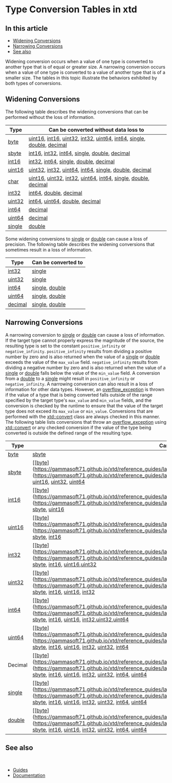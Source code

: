 # Type Conversion Tables in xtd

## In this article

* [Widening Conversions](#widening-conversions)
* [Narrowing Conversions](#narrowing-conversions)
* [See also](#see-also)

Widening conversion occurs when a value of one type is converted to another type that is of equal or greater size. A narrowing conversion occurs when a value of one type is converted to a value of another type that is of a smaller size. The tables in this topic illustrate the behaviors exhibited by both types of conversions.

## Widening Conversions

The following table describes the widening conversions that can be performed without the loss of information.

| Type                                                                                                                     | Can be converted without data loss to                                                                                                                                                                                                                                                                                                                                                                                                                                                                                                                                                                                                                                                                                                                                                                                                                                                                                                                                                                                                                                                                                                  |
| ------------------------------------------------------------------------------------------------------------------------ | -------------------------------------------------------------------------------------------------------------------------------------------------------------------------------------------------------------------------------------------------------------------------------------------------------------------------------------------------------------------------------------------------------------------------------------------------------------------------------------------------------------------------------------------------------------------------------------------------------------------------------------------------------------------------------------------------------------------------------------------------------------------------------------------------------------------------------------------------------------------------------------------------------------------------------------------------------------------------------------------------------------------------------------------------------------------------------------------------------------------------------------- |
| [byte](https://gammasoft71.github.io/xtd/reference_guides/latest/group__types.html#gaf8d0aa5786861bead085592c31c09849)   | [uint16](https://gammasoft71.github.io/xtd/reference_guides/latest/group__types.html#ga7f48d085fbe8abdb92329be2bc04a236), [int16](https://gammasoft71.github.io/xtd/reference_guides/latest/group__types.html#ga159b2a409f2b3da8165af7a5e32eccf8), [uint32](https://gammasoft71.github.io/xtd/reference_guides/latest/group__types.html#gae7af83eab478757e17f0eb7af57571df), [int32](https://gammasoft71.github.io/xtd/reference_guides/latest/group__types.html#ga92bf6d527cbcada4a30faa2efd0d6a91), [uint64](https://gammasoft71.github.io/xtd/reference_guides/latest/group__types.html#gae1d338ada567eb17107e17cbffea5320), [int64](https://gammasoft71.github.io/xtd/reference_guides/latest/group__types.html#ga7ab879ebcae19d6021222f00537cfdce), [single](https://gammasoft71.github.io/xtd/reference_guides/latest/group__types.html#ga4c9f72f7ab9ea9919c93a1a2b245ab71), [double](https://gammasoft71.github.io/xtd/reference_guides/latest/group__types.html#gac9b7afa2262ed23eae6787dea92d733e), [decimal](https://gammasoft71.github.io/xtd/reference_guides/latest/group__types.html#ga255b88769d29fe91661cacc7720f265a) |
| [sbyte](https://gammasoft71.github.io/xtd/reference_guides/latest/group__types.html#ga3d6cac730aeed730136cd058c136edee)  | [int16](https://gammasoft71.github.io/xtd/reference_guides/latest/group__types.html#ga159b2a409f2b3da8165af7a5e32eccf8), [int32](https://gammasoft71.github.io/xtd/reference_guides/latest/group__types.html#ga92bf6d527cbcada4a30faa2efd0d6a91), [int64](https://gammasoft71.github.io/xtd/reference_guides/latest/group__types.html#ga7ab879ebcae19d6021222f00537cfdce), [single](https://gammasoft71.github.io/xtd/reference_guides/latest/group__types.html#ga4c9f72f7ab9ea9919c93a1a2b245ab71), [double](https://gammasoft71.github.io/xtd/reference_guides/latest/group__types.html#gac9b7afa2262ed23eae6787dea92d733e), [decimal](https://gammasoft71.github.io/xtd/reference_guides/latest/group__types.html#ga255b88769d29fe91661cacc7720f265a)                                                                                                                                                                                                                                                                                                                                                                               |
| [int16](https://gammasoft71.github.io/xtd/reference_guides/latest/group__types.html#ga159b2a409f2b3da8165af7a5e32eccf8)  | [int32](https://gammasoft71.github.io/xtd/reference_guides/latest/group__types.html#ga92bf6d527cbcada4a30faa2efd0d6a91), [int64](https://gammasoft71.github.io/xtd/reference_guides/latest/group__types.html#ga7ab879ebcae19d6021222f00537cfdce), [single](https://gammasoft71.github.io/xtd/reference_guides/latest/group__types.html#ga4c9f72f7ab9ea9919c93a1a2b245ab71), [double](https://gammasoft71.github.io/xtd/reference_guides/latest/group__types.html#gac9b7afa2262ed23eae6787dea92d733e), [decimal](https://gammasoft71.github.io/xtd/reference_guides/latest/group__types.html#ga255b88769d29fe91661cacc7720f265a)                                                                                                                                                                                                                                                                                                                                                                                                                                                                                                        |
| [uint16](https://gammasoft71.github.io/xtd/reference_guides/latest/group__types.html#ga7f48d085fbe8abdb92329be2bc04a236) | [uint32](https://gammasoft71.github.io/xtd/reference_guides/latest/group__types.html#gae7af83eab478757e17f0eb7af57571df), [int32](https://gammasoft71.github.io/xtd/reference_guides/latest/group__types.html#ga92bf6d527cbcada4a30faa2efd0d6a91), [uint64](https://gammasoft71.github.io/xtd/reference_guides/latest/group__types.html#gae1d338ada567eb17107e17cbffea5320), [int64](https://gammasoft71.github.io/xtd/reference_guides/latest/group__types.html#ga7ab879ebcae19d6021222f00537cfdce), [single](https://gammasoft71.github.io/xtd/reference_guides/latest/group__types.html#ga4c9f72f7ab9ea9919c93a1a2b245ab71), [double](https://gammasoft71.github.io/xtd/reference_guides/latest/group__types.html#gac9b7afa2262ed23eae6787dea92d733e), [decimal](https://gammasoft71.github.io/xtd/reference_guides/latest/group__types.html#ga255b88769d29fe91661cacc7720f265a)                                                                                                                                                                                                                                                    |
| [char](https://gammasoft71.github.io/xtd/reference_guides/latest/group__types.html#ga025f760e2ae1e3355f64174f10671484)   | [uint16](https://gammasoft71.github.io/xtd/reference_guides/latest/group__types.html#ga7f48d085fbe8abdb92329be2bc04a236), [uint32](https://gammasoft71.github.io/xtd/reference_guides/latest/group__types.html#gae7af83eab478757e17f0eb7af57571df), [int32](https://gammasoft71.github.io/xtd/reference_guides/latest/group__types.html#ga92bf6d527cbcada4a30faa2efd0d6a91), [uint64](https://gammasoft71.github.io/xtd/reference_guides/latest/group__types.html#gae1d338ada567eb17107e17cbffea5320), [int64](https://gammasoft71.github.io/xtd/reference_guides/latest/group__types.html#ga7ab879ebcae19d6021222f00537cfdce), [single](https://gammasoft71.github.io/xtd/reference_guides/latest/group__types.html#ga4c9f72f7ab9ea9919c93a1a2b245ab71), [double](https://gammasoft71.github.io/xtd/reference_guides/latest/group__types.html#gac9b7afa2262ed23eae6787dea92d733e), [decimal](https://gammasoft71.github.io/xtd/reference_guides/latest/group__types.html#ga255b88769d29fe91661cacc7720f265a)                                                                                                                          |
| [int32](https://gammasoft71.github.io/xtd/reference_guides/latest/group__types.html#ga92bf6d527cbcada4a30faa2efd0d6a91)  | [int64](https://gammasoft71.github.io/xtd/reference_guides/latest/group__types.html#ga7ab879ebcae19d6021222f00537cfdce), [double](https://gammasoft71.github.io/xtd/reference_guides/latest/group__types.html#gac9b7afa2262ed23eae6787dea92d733e), [decimal](https://gammasoft71.github.io/xtd/reference_guides/latest/group__types.html#ga255b88769d29fe91661cacc7720f265a)                                                                                                                                                                                                                                                                                                                                                                                                                                                                                                                                                                                                                                                                                                                                                           |
| [uint32](https://gammasoft71.github.io/xtd/reference_guides/latest/group__types.html#gae7af83eab478757e17f0eb7af57571df) | [int64](https://gammasoft71.github.io/xtd/reference_guides/latest/group__types.html#ga7ab879ebcae19d6021222f00537cfdce), [uint64](https://gammasoft71.github.io/xtd/reference_guides/latest/group__types.html#gae1d338ada567eb17107e17cbffea5320), [double](https://gammasoft71.github.io/xtd/reference_guides/latest/group__types.html#gac9b7afa2262ed23eae6787dea92d733e), [decimal](https://gammasoft71.github.io/xtd/reference_guides/latest/group__types.html#ga255b88769d29fe91661cacc7720f265a)                                                                                                                                                                                                                                                                                                                                                                                                                                                                                                                                                                                                                                 |
| [int64](https://gammasoft71.github.io/xtd/reference_guides/latest/group__types.html#ga7ab879ebcae19d6021222f00537cfdce)  | [decimal](https://gammasoft71.github.io/xtd/reference_guides/latest/group__types.html#ga255b88769d29fe91661cacc7720f265a)                                                                                                                                                                                                                                                                                                                                                                                                                                                                                                                                                                                                                                                                                                                                                                                                                                                                                                                                                                                                              |
| [uint64](https://gammasoft71.github.io/xtd/reference_guides/latest/group__types.html#gae1d338ada567eb17107e17cbffea5320) | [decimal](https://gammasoft71.github.io/xtd/reference_guides/latest/group__types.html#ga255b88769d29fe91661cacc7720f265a)                                                                                                                                                                                                                                                                                                                                                                                                                                                                                                                                                                                                                                                                                                                                                                                                                                                                                                                                                                                                              |
| [single](https://gammasoft71.github.io/xtd/reference_guides/latest/group__types.html#ga4c9f72f7ab9ea9919c93a1a2b245ab71) | [double](https://gammasoft71.github.io/xtd/reference_guides/latest/group__types.html#gac9b7afa2262ed23eae6787dea92d733e)                                                                                                                                                                                                                                                                                                                                                                                                                                                                                                                                                                                                                                                                                                                                                                                                                                                                                                                                                                                                               |

Some widening conversions to [single](https://gammasoft71.github.io/xtd/reference_guides/latest/group__types.html#ga4c9f72f7ab9ea9919c93a1a2b245ab71) or [double](https://gammasoft71.github.io/xtd/reference_guides/latest/group__types.html#gac9b7afa2262ed23eae6787dea92d733e) can cause a loss of precision. The following table describes the widening conversions that sometimes result in a loss of information.

| Type    | Can be converted to |
| ------- | ------------------- |
| [int32](https://gammasoft71.github.io/xtd/reference_guides/latest/group__types.html#ga92bf6d527cbcada4a30faa2efd0d6a91)   | [single](https://gammasoft71.github.io/xtd/reference_guides/latest/group__types.html#ga4c9f72f7ab9ea9919c93a1a2b245ab71)              |
| [uint32](https://gammasoft71.github.io/xtd/reference_guides/latest/group__types.html#gae7af83eab478757e17f0eb7af57571df)  | [single](https://gammasoft71.github.io/xtd/reference_guides/latest/group__types.html#ga4c9f72f7ab9ea9919c93a1a2b245ab71)              |
| [int64](https://gammasoft71.github.io/xtd/reference_guides/latest/group__types.html#ga7ab879ebcae19d6021222f00537cfdce)   | [single](https://gammasoft71.github.io/xtd/reference_guides/latest/group__types.html#ga4c9f72f7ab9ea9919c93a1a2b245ab71), [double](https://gammasoft71.github.io/xtd/reference_guides/latest/group__types.html#gac9b7afa2262ed23eae6787dea92d733e)      |
| [uint64](https://gammasoft71.github.io/xtd/reference_guides/latest/group__types.html#gae1d338ada567eb17107e17cbffea5320)  | [single](https://gammasoft71.github.io/xtd/reference_guides/latest/group__types.html#ga4c9f72f7ab9ea9919c93a1a2b245ab71), [double](https://gammasoft71.github.io/xtd/reference_guides/latest/group__types.html#gac9b7afa2262ed23eae6787dea92d733e)      |
| [decimal](https://gammasoft71.github.io/xtd/reference_guides/latest/group__types.html#ga255b88769d29fe91661cacc7720f265a) | [single](https://gammasoft71.github.io/xtd/reference_guides/latest/group__types.html#ga4c9f72f7ab9ea9919c93a1a2b245ab71), [double](https://gammasoft71.github.io/xtd/reference_guides/latest/group__types.html#gac9b7afa2262ed23eae6787dea92d733e)      |

## Narrowing Conversions

A narrowing conversion to [single](https://gammasoft71.github.io/xtd/reference_guides/latest/group__types.html#ga4c9f72f7ab9ea9919c93a1a2b245ab71) or [double](https://gammasoft71.github.io/xtd/reference_guides/latest/group__types.html#gac9b7afa2262ed23eae6787dea92d733e) can cause a loss of information. If the target type cannot properly express the magnitude of the source, the resulting type is set to the constant `positive_infinity` or `negative_infinity`. `positive_infinity` results from dividing a positive number by zero and is also returned when the value of a [single](https://gammasoft71.github.io/xtd/reference_guides/latest/group__types.html#ga4c9f72f7ab9ea9919c93a1a2b245ab71) or [double](https://gammasoft71.github.io/xtd/reference_guides/latest/group__types.html#gac9b7afa2262ed23eae6787dea92d733e) exceeds the value of the `max_value` field. `negative_infinity` results from dividing a negative number by zero and is also returned when the value of a [single](https://gammasoft71.github.io/xtd/reference_guides/latest/group__types.html#ga4c9f72f7ab9ea9919c93a1a2b245ab71) or [double](https://gammasoft71.github.io/xtd/reference_guides/latest/group__types.html#gac9b7afa2262ed23eae6787dea92d733e) falls below the value of the `min_value` field. A conversion from a [double](https://gammasoft71.github.io/xtd/reference_guides/latest/group__types.html#gac9b7afa2262ed23eae6787dea92d733e) to a [single](https://gammasoft71.github.io/xtd/reference_guides/latest/group__types.html#ga4c9f72f7ab9ea9919c93a1a2b245ab71) might result in `positive_infinity` or `negative_infinity`.
A narrowing conversion can also result in a loss of information for other data types. However, an [overflow_exception](https://gammasoft71.github.io/xtd/reference_guides/latest/classxtd_1_1overflow__exception.html) is thrown if the value of a type that is being converted falls outside of the range specified by the target type's `max_value` and `min_value` fields, and the conversion is checked by the runtime to ensure that the value of the target type does not exceed its `max_value` or `min_value`. Conversions that are performed with the [xtd::convert](https://gammasoft71.github.io/xtd/reference_guides/latest/classxtd_1_1convert.html) class are always checked in this manner.
The following table lists conversions that throw an [overflow_exception](https://gammasoft71.github.io/xtd/reference_guides/latest/classxtd_1_1overflow__exception.html) using [xtd::convert](https://gammasoft71.github.io/xtd/reference_guides/latest/classxtd_1_1convert.html) or any checked conversion if the value of the type being converted is outside the defined range of the resulting type.

| Type    | Can be converted to                                      |
| ------- | -------------------------------------------------------- |
| [byte](https://gammasoft71.github.io/xtd/reference_guides/latest/group__types.html#gaf8d0aa5786861bead085592c31c09849)  | [sbyte](https://gammasoft71.github.io/xtd/reference_guides/latest/group__types.html#ga3d6cac730aeed730136cd058c136edee)                                                    |
| [sbyte](https://gammasoft71.github.io/xtd/reference_guides/latest/group__types.html#ga3d6cac730aeed730136cd058c136edee)   | [[[byte](https://gammasoft71.github.io/xtd/reference_guides/latest/group__types.html#gaf8d0aa5786861bead085592c31c09849)](https://gammasoft71.github.io/xtd/reference_guides/latest/group__types.html#gaf8d0aa5786861bead085592c31c09849)](https://gammasoft71.github.io/xtd/reference_guides/latest/group__types.html#gaf8d0aa5786861bead085592c31c09849), [uint16](https://gammasoft71.github.io/xtd/reference_guides/latest/group__types.html#ga7f48d085fbe8abdb92329be2bc04a236), [uint32](https://gammasoft71.github.io/xtd/reference_guides/latest/group__types.html#gae7af83eab478757e17f0eb7af57571df), [uint64](https://gammasoft71.github.io/xtd/reference_guides/latest/group__types.html#gae1d338ada567eb17107e17cbffea5320)                             |
| [int16](https://gammasoft71.github.io/xtd/reference_guides/latest/group__types.html#ga159b2a409f2b3da8165af7a5e32eccf8)   | [[[byte](https://gammasoft71.github.io/xtd/reference_guides/latest/group__types.html#gaf8d0aa5786861bead085592c31c09849)](https://gammasoft71.github.io/xtd/reference_guides/latest/group__types.html#gaf8d0aa5786861bead085592c31c09849)](https://gammasoft71.github.io/xtd/reference_guides/latest/group__types.html#gaf8d0aa5786861bead085592c31c09849), [sbyte](https://gammasoft71.github.io/xtd/reference_guides/latest/group__types.html#ga3d6cac730aeed730136cd058c136edee), [uint16](https://gammasoft71.github.io/xtd/reference_guides/latest/group__types.html#ga7f48d085fbe8abdb92329be2bc04a236)                                      |
| [uint16](https://gammasoft71.github.io/xtd/reference_guides/latest/group__types.html#ga7f48d085fbe8abdb92329be2bc04a236)  | [[[byte](https://gammasoft71.github.io/xtd/reference_guides/latest/group__types.html#gaf8d0aa5786861bead085592c31c09849)](https://gammasoft71.github.io/xtd/reference_guides/latest/group__types.html#gaf8d0aa5786861bead085592c31c09849)](https://gammasoft71.github.io/xtd/reference_guides/latest/group__types.html#gaf8d0aa5786861bead085592c31c09849), [sbyte](https://gammasoft71.github.io/xtd/reference_guides/latest/group__types.html#ga3d6cac730aeed730136cd058c136edee), [int16](https://gammasoft71.github.io/xtd/reference_guides/latest/group__types.html#ga159b2a409f2b3da8165af7a5e32eccf8)                                       |
| [int32](https://gammasoft71.github.io/xtd/reference_guides/latest/group__types.html#ga92bf6d527cbcada4a30faa2efd0d6a91)   | [[[byte](https://gammasoft71.github.io/xtd/reference_guides/latest/group__types.html#gaf8d0aa5786861bead085592c31c09849)](https://gammasoft71.github.io/xtd/reference_guides/latest/group__types.html#gaf8d0aa5786861bead085592c31c09849)](https://gammasoft71.github.io/xtd/reference_guides/latest/group__types.html#gaf8d0aa5786861bead085592c31c09849), [sbyte](https://gammasoft71.github.io/xtd/reference_guides/latest/group__types.html#ga3d6cac730aeed730136cd058c136edee), [int16](https://gammasoft71.github.io/xtd/reference_guides/latest/group__types.html#ga159b2a409f2b3da8165af7a5e32eccf8), [uint16](https://gammasoft71.github.io/xtd/reference_guides/latest/group__types.html#ga7f48d085fbe8abdb92329be2bc04a236),[uint32](https://gammasoft71.github.io/xtd/reference_guides/latest/group__types.html#gae7af83eab478757e17f0eb7af57571df)                        |
| [uint32](https://gammasoft71.github.io/xtd/reference_guides/latest/group__types.html#gae7af83eab478757e17f0eb7af57571df)  | [[[byte](https://gammasoft71.github.io/xtd/reference_guides/latest/group__types.html#gaf8d0aa5786861bead085592c31c09849)](https://gammasoft71.github.io/xtd/reference_guides/latest/group__types.html#gaf8d0aa5786861bead085592c31c09849)](https://gammasoft71.github.io/xtd/reference_guides/latest/group__types.html#gaf8d0aa5786861bead085592c31c09849), [sbyte](https://gammasoft71.github.io/xtd/reference_guides/latest/group__types.html#ga3d6cac730aeed730136cd058c136edee), [int16](https://gammasoft71.github.io/xtd/reference_guides/latest/group__types.html#ga159b2a409f2b3da8165af7a5e32eccf8), [uint16](https://gammasoft71.github.io/xtd/reference_guides/latest/group__types.html#ga7f48d085fbe8abdb92329be2bc04a236), [int32](https://gammasoft71.github.io/xtd/reference_guides/latest/group__types.html#ga92bf6d527cbcada4a30faa2efd0d6a91)                        |
| [int64](https://gammasoft71.github.io/xtd/reference_guides/latest/group__types.html#ga7ab879ebcae19d6021222f00537cfdce)   | [[[byte](https://gammasoft71.github.io/xtd/reference_guides/latest/group__types.html#gaf8d0aa5786861bead085592c31c09849)](https://gammasoft71.github.io/xtd/reference_guides/latest/group__types.html#gaf8d0aa5786861bead085592c31c09849)](https://gammasoft71.github.io/xtd/reference_guides/latest/group__types.html#gaf8d0aa5786861bead085592c31c09849), [sbyte](https://gammasoft71.github.io/xtd/reference_guides/latest/group__types.html#ga3d6cac730aeed730136cd058c136edee), [int16](https://gammasoft71.github.io/xtd/reference_guides/latest/group__types.html#ga159b2a409f2b3da8165af7a5e32eccf8), [uint16](https://gammasoft71.github.io/xtd/reference_guides/latest/group__types.html#ga7f48d085fbe8abdb92329be2bc04a236), [int32](https://gammasoft71.github.io/xtd/reference_guides/latest/group__types.html#ga92bf6d527cbcada4a30faa2efd0d6a91),[uint32](https://gammasoft71.github.io/xtd/reference_guides/latest/group__types.html#gae7af83eab478757e17f0eb7af57571df),[uint64](https://gammasoft71.github.io/xtd/reference_guides/latest/group__types.html#gae1d338ada567eb17107e17cbffea5320)          |
| [uint64](https://gammasoft71.github.io/xtd/reference_guides/latest/group__types.html#gae1d338ada567eb17107e17cbffea5320)  | [[[byte](https://gammasoft71.github.io/xtd/reference_guides/latest/group__types.html#gaf8d0aa5786861bead085592c31c09849)](https://gammasoft71.github.io/xtd/reference_guides/latest/group__types.html#gaf8d0aa5786861bead085592c31c09849)](https://gammasoft71.github.io/xtd/reference_guides/latest/group__types.html#gaf8d0aa5786861bead085592c31c09849), [sbyte](https://gammasoft71.github.io/xtd/reference_guides/latest/group__types.html#ga3d6cac730aeed730136cd058c136edee), [int16](https://gammasoft71.github.io/xtd/reference_guides/latest/group__types.html#ga159b2a409f2b3da8165af7a5e32eccf8), [uint16](https://gammasoft71.github.io/xtd/reference_guides/latest/group__types.html#ga7f48d085fbe8abdb92329be2bc04a236), [int32](https://gammasoft71.github.io/xtd/reference_guides/latest/group__types.html#ga92bf6d527cbcada4a30faa2efd0d6a91), [uint32](https://gammasoft71.github.io/xtd/reference_guides/latest/group__types.html#gae7af83eab478757e17f0eb7af57571df), [int64](https://gammasoft71.github.io/xtd/reference_guides/latest/group__types.html#ga7ab879ebcae19d6021222f00537cfdce)         |
| Decimal | [[[byte](https://gammasoft71.github.io/xtd/reference_guides/latest/group__types.html#gaf8d0aa5786861bead085592c31c09849)](https://gammasoft71.github.io/xtd/reference_guides/latest/group__types.html#gaf8d0aa5786861bead085592c31c09849)](https://gammasoft71.github.io/xtd/reference_guides/latest/group__types.html#gaf8d0aa5786861bead085592c31c09849), [sbyte](https://gammasoft71.github.io/xtd/reference_guides/latest/group__types.html#ga3d6cac730aeed730136cd058c136edee), [int16](https://gammasoft71.github.io/xtd/reference_guides/latest/group__types.html#ga159b2a409f2b3da8165af7a5e32eccf8), [uint16](https://gammasoft71.github.io/xtd/reference_guides/latest/group__types.html#ga7f48d085fbe8abdb92329be2bc04a236), [int32](https://gammasoft71.github.io/xtd/reference_guides/latest/group__types.html#ga92bf6d527cbcada4a30faa2efd0d6a91), [uint32](https://gammasoft71.github.io/xtd/reference_guides/latest/group__types.html#gae7af83eab478757e17f0eb7af57571df), [int64](https://gammasoft71.github.io/xtd/reference_guides/latest/group__types.html#ga7ab879ebcae19d6021222f00537cfdce), [uint64](https://gammasoft71.github.io/xtd/reference_guides/latest/group__types.html#gae1d338ada567eb17107e17cbffea5320) |
| [single](https://gammasoft71.github.io/xtd/reference_guides/latest/group__types.html#ga4c9f72f7ab9ea9919c93a1a2b245ab71)  | [[[byte](https://gammasoft71.github.io/xtd/reference_guides/latest/group__types.html#gaf8d0aa5786861bead085592c31c09849)](https://gammasoft71.github.io/xtd/reference_guides/latest/group__types.html#gaf8d0aa5786861bead085592c31c09849)](https://gammasoft71.github.io/xtd/reference_guides/latest/group__types.html#gaf8d0aa5786861bead085592c31c09849), [sbyte](https://gammasoft71.github.io/xtd/reference_guides/latest/group__types.html#ga3d6cac730aeed730136cd058c136edee), [int16](https://gammasoft71.github.io/xtd/reference_guides/latest/group__types.html#ga159b2a409f2b3da8165af7a5e32eccf8), [uint16](https://gammasoft71.github.io/xtd/reference_guides/latest/group__types.html#ga7f48d085fbe8abdb92329be2bc04a236), [int32](https://gammasoft71.github.io/xtd/reference_guides/latest/group__types.html#ga92bf6d527cbcada4a30faa2efd0d6a91), [uint32](https://gammasoft71.github.io/xtd/reference_guides/latest/group__types.html#gae7af83eab478757e17f0eb7af57571df), [int64](https://gammasoft71.github.io/xtd/reference_guides/latest/group__types.html#ga7ab879ebcae19d6021222f00537cfdce), [uint64](https://gammasoft71.github.io/xtd/reference_guides/latest/group__types.html#gae1d338ada567eb17107e17cbffea5320) |
| [double](https://gammasoft71.github.io/xtd/reference_guides/latest/group__types.html#gac9b7afa2262ed23eae6787dea92d733e)  | [[[byte](https://gammasoft71.github.io/xtd/reference_guides/latest/group__types.html#gaf8d0aa5786861bead085592c31c09849)](https://gammasoft71.github.io/xtd/reference_guides/latest/group__types.html#gaf8d0aa5786861bead085592c31c09849)](https://gammasoft71.github.io/xtd/reference_guides/latest/group__types.html#gaf8d0aa5786861bead085592c31c09849), [sbyte](https://gammasoft71.github.io/xtd/reference_guides/latest/group__types.html#ga3d6cac730aeed730136cd058c136edee), [int16](https://gammasoft71.github.io/xtd/reference_guides/latest/group__types.html#ga159b2a409f2b3da8165af7a5e32eccf8), [uint16](https://gammasoft71.github.io/xtd/reference_guides/latest/group__types.html#ga7f48d085fbe8abdb92329be2bc04a236), [int32](https://gammasoft71.github.io/xtd/reference_guides/latest/group__types.html#ga92bf6d527cbcada4a30faa2efd0d6a91), [uint32](https://gammasoft71.github.io/xtd/reference_guides/latest/group__types.html#gae7af83eab478757e17f0eb7af57571df), [int64](https://gammasoft71.github.io/xtd/reference_guides/latest/group__types.html#ga7ab879ebcae19d6021222f00537cfdce), [uint64](https://gammasoft71.github.io/xtd/reference_guides/latest/group__types.html#gae1d338ada567eb17107e17cbffea5320) |

## See also
​
* [Guides](/docs/documentation/Guides)
* [Documentation](/docs/documentation)

[//]: # (https://learn.microsoft.com/en-us/dotnet/standard/base-types/conversion-tables)
